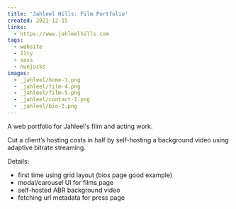 ```yaml
---
title: 'Jahleel Hills: Film Portfolio'
created: 2021-12-15
links:
  - https://www.jahleelhills.com
tags:
  - website
  - 11ty
  - sass
  - nunjucks
images:
  - _jahleel/home-1.png
  - _jahleel/film-4.png
  - _jahleel/film-5.png
  - _jahleel/contact-1.png
  - _jahleel/bio-2.png
---
```


A web portfolio for Jahleel's film and acting work.
<!-- more -->

Cut a client’s hosting costs in half by self-hosting a background video using
adaptive bitrate streaming.

Details:

- first time using grid layout (bios page good example)
- modal/carousel UI for films page
- self-hosted ABR background video
- fetching url metadata for press page
